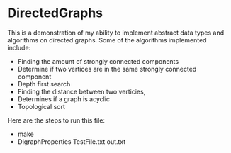 # DirectedGraphs

This is a demonstration of my ability to implement abstract data types and algorithms on directed graphs.
Some of the algorithms implemented include: 
- Finding the amount of strongly connected components 
- Determine if two vertices are in the same strongly connected component
- Depth first search
- Finding the distance between two verticies,
- Determines if a graph is acyclic
- Topological sort

Here are the steps to run this file:
- make
- DigraphProperties TestFile.txt out.txt
